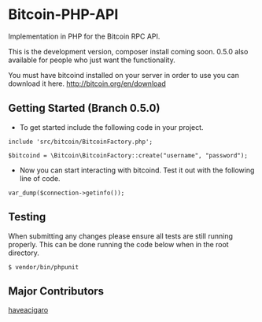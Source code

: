 Bitcoin-PHP-API
===============

Implementation in PHP for the Bitcoin RPC API.

This is the development version, composer install coming soon. 0.5.0 also available for people who just want the functionality.

You must have bitcoind installed on your server in order to use you can download it here.
http://bitcoin.org/en/download

Getting Started (Branch 0.5.0)
---------------
+ To get started include the following code in your project.<br />

<pre><code>include 'src/bitcoin/BitcoinFactory.php';

$bitcoind = \Bitcoin\BitcoinFactory::create("username", "password");</code></pre>

+ Now you can start interacting with bitcoind. Test it out with the following line of code.<br />


<pre><code>var_dump($connection->getinfo());</code></pre>

Testing
--------
When submitting any changes please ensure all tests are still running properly. This can be done running the code below when in the root directory.

<pre><code>$ vendor/bin/phpunit</code></pre>

Major Contributors
------------
 <a href="https://github.com/haveacigaro">haveacigaro</a>